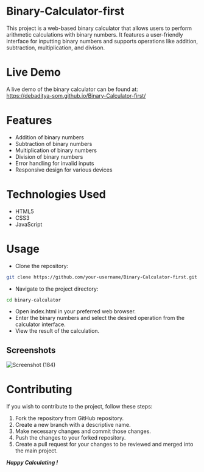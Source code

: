 # Binary-Calculator-first
This project is a web-based binary calculator that allows users to perform arithmetic calculations with binary numbers. It features a user-friendly interface for inputting binary numbers and supports operations like addition, subtraction, multiplication, and divison.

# Live Demo
A live demo of the binary calculator can be found at: <br>
https://debaditya-som.github.io/Binary-Calculator-first/

# Features
- Addition of binary numbers
- Subtraction of binary numbers
- Multiplication of binary numbers
- Division of binary numbers
- Error handling for invalid inputs
- Responsive design for various devices

# Technologies Used
- HTML5
- CSS3
- JavaScript

# Usage
- Clone the repository:
 ``` bash
 git clone https://github.com/your-username/Binary-Calculator-first.git
 ``` 
- Navigate to the project directory:
``` bash
cd binary-calculator
``` 
- Open index.html in your preferred web browser.
- Enter the binary numbers and select the desired operation from the calculator interface.
- View the result of the calculation.

## Screenshots
![Screenshot (184)](https://github.com/Anushka-Bhowmick/Binary-Calculator-first/assets/76967222/0cc50898-2e6b-4b8b-8ab0-96a6b3366f90)

# Contributing
If you wish to contribute to the project, follow these steps:

1. Fork the repository from GitHub repository.
2. Create a new branch with a descriptive name.
3. Make necessary changes and commit those changes.
4. Push the changes to your forked repository.
5. Create a pull request for your changes to be reviewed and merged into the main project.

***Happy Calculating !***
